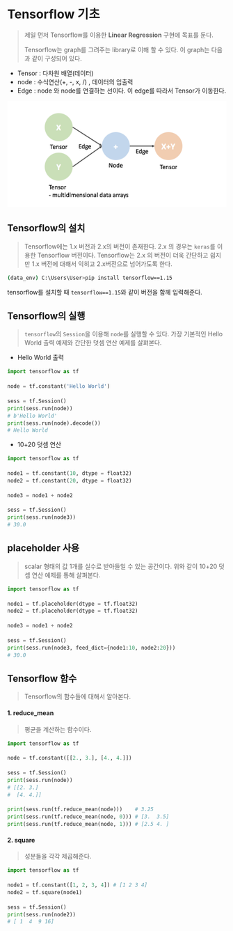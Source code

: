 # Tensorflow 기초

> 제일 먼저 Tensorflow를 이용한 **Linear Regression** 구현에 목표를 둔다.  
>
> Tensorflow는 graph를 그려주는 library로 이해 할 수 있다. 이 graph는 다음과 같이 구성되어 있다.

* Tensor : 다차원 배열(데이터)
* node : 수식연산(+, -,  x, /) , 데이터의 입출력
* Edge : node 와 node를 연결하는 선이다. 이 edge를 따라서 Tensor가 이동한다.

![image-20201001222542600](markdown-images/image-20201001222542600.png)





## Tensorflow의 설치

> Tensorflow에는 1.x 버전과 2.x의 버전이 존재한다. 2.x 의 경우는 `keras`를 이용한 Tensorflow 버전이다. Tensorflow는 2.x 의 버전이 더욱 간단하고 쉽지만 1.x 버전에 대해서 익히고 2.x버전으로 넘어가도록 한다.

```bash
(data_env) C:\Users\User>pip install tensorflow==1.15
```

tensorflow를 설치할 때  `tensorflow==1.15`와 같이 버전을 함께 입력해준다.





## Tensorflow의 실행

> `tensorflow`의 `Session`을 이용해 `node`를 실행할 수 있다. 가장 기본적인 Hello World 출력 예제와 간단한 덧셈 연산 예제를 살펴본다.

* Hello World 출력

```python
import tensorflow as tf

node = tf.constant('Hello World')

sess = tf.Session()
print(sess.run(node))
# b'Hello World'
print(sess.run(node).decode())
# Hello World
```

* 10+20 덧셈 연산

```python
import tensorflow as tf

node1 = tf.constant(10, dtype = float32)
node2 = tf.constant(20, dtype = float32)

node3 = node1 + node2

sess = tf.Session()
print(sess.run(node3))
# 30.0
```





## placeholder 사용

> scalar 형태의 값 1개를 실수로 받아들일 수 있는 공간이다. 위와 같이 10+20 덧셈 연산 예제를 통해 살펴본다.

```python
import tensorflow as tf

node1 = tf.placeholder(dtype = tf.float32)
node2 = tf.placeholder(dtype = tf.float32)

node3 = node1 + node2

sess = tf.Session()
print(sess.run(node3, feed_dict={node1:10, node2:20}))
# 30.0
```



## Tensorflow 함수

> Tensorflow의 함수들에 대해서 알아본다.



#### 1. reduce_mean

> 평균을 계산하는 함수이다.

```python
import tensorflow as tf

node = tf.constant([[2., 3.], [4., 4.]])

sess = tf.Session()
print(sess.run(node))
# [[2. 3.]
#  [4. 4.]]

print(sess.run(tf.reduce_mean(node)))    # 3.25
print(sess.run(tf.reduce_mean(node, 0))) # [3.  3.5]
print(sess.run(tf.reduce_mean(node, 1))) # [2.5 4. ]
```



#### 2. square

> 성분들을 각각 제곱해준다.

```python
import tensorflow as tf

node1 = tf.constant([1, 2, 3, 4]) # [1 2 3 4]
node2 = tf.square(node1)

sess = tf.Session()
print(sess.run(node2))
# [ 1  4  9 16]
```

